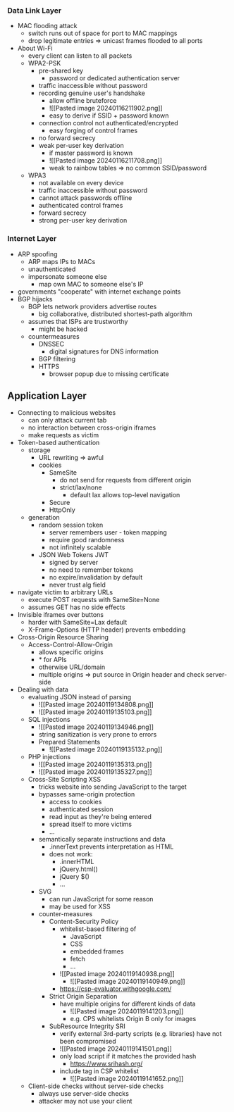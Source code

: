 ###  Data Link Layer
+ MAC flooding attack
	+ switch runs out of space for port to MAC mappings
	+ drop legitimate entries => unicast frames flooded to all ports
+ About Wi-Fi
	+ every client can listen to all packets
	+ WPA2-PSK
		+ pre-shared key
			+ password or dedicated authentication server
		+ traffic inaccessible without password
		+ recording genuine user's handshake
			+ allow offline bruteforce
			+ ![[Pasted image 20240116211902.png]]
			+ easy to derive if SSID + password known
		+ connection control not authenticated/encrypted
			+ easy forging of control frames 
		+ no forward secrecy
		+ weak per-user key derivation
			+ if master password is known
			+ ![[Pasted image 20240116211708.png]]
			+ weak to rainbow tables => no common SSID/password
	+ WPA3
		+ not available on every device
		+ traffic inaccessible without password
		+ cannot attack passwords offline
		+ authenticated control frames
		+ forward secrecy
		+ strong per-user key derivation

### Internet Layer
+ ARP spoofing
	+ ARP maps IPs to MACs
	+ unauthenticated
	+ impersonate someone else 
		+ map own MAC to someone else's IP
+ governments "cooperate" with internet exchange points
+ BGP hijacks
	+ BGP lets network providers advertise routes
		+ big collaborative, distributed shortest-path algorithm
	+ assumes that ISPs are trustworthy
		+ might be hacked
	+ countermeasures
		+ DNSSEC
			+ digital signatures for DNS information
		+ BGP filtering
		+ HTTPS
			+ browser popup due to missing certificate

## Application Layer
+ Connecting to malicious websites
	+ can only attack current tab
	+ no interaction between cross-origin iframes
	+ make requests as victim
+ Token-based authentication
	+ storage
		+ URL rewriting => awful
		+ cookies
			+ SameSite
				+ do not send for requests from different origin
				+ strict/lax/none
					+ default lax allows top-level navigation
			+ Secure
			+ HttpOnly
	+ generation
		+ random session token
			+ server remembers user - token mapping
			+ require good randomness
			+ not infinitely scalable
		+ JSON Web Tokens JWT
			+ signed by server
			+ no need to remember tokens
			+ no expire/invalidation by default
			+ never trust alg field
+ navigate victim to arbitrary URLs
	+ execute POST requests with SameSite=None
	+ assumes GET has no side effects
+ Invisible iframes over buttons
	+ harder with SameSite=Lax default
	+ X-Frame-Options (HTTP header) prevents embedding
+ Cross-Origin Resource Sharing
	+ Access-Control-Allow-Origin
		+ allows specific origins
		+ \* for APIs
		+ otherwise URL/domain
		+ multiple origins => put source in Origin header and check server-side
+ Dealing with data
	+ evaluating JSON instead of parsing 
		+ ![[Pasted image 20240119134808.png]]
		+ ![[Pasted image 20240119135103.png]]
	+ SQL injections
		+ ![[Pasted image 20240119134946.png]]
		+ string sanitization is very prone to errors
		+ Prepared Statements
			+ ![[Pasted image 20240119135132.png]]
	+ PHP injections
		+ ![[Pasted image 20240119135313.png]]
		+ ![[Pasted image 20240119135327.png]]
	+ Cross-Site Scripting XSS
		+ tricks website into sending JavaScript to the target
		+ bypasses same-origin protection
			+ access to cookies
			+ authenticated session
			+ read input as they're being entered
			+ spread itself to more victims
			+ ...
		+ semantically separate instructions and data
			+ .innerText prevents interpretation as HTML
			+ does not work:
				+ .innerHTML
				+ jQuery.html()
				+ jQuery $()
				+ ...
		+ SVG
			+ can run JavaScript for some reason
			+ may be used for XSS
		+ counter-measures
			+ Content-Security Policy
				+ whitelist-based filtering of
					+ JavaScript
					+ CSS
					+ embedded frames
					+ fetch
					+ ...
				+ ![[Pasted image 20240119140938.png]]
					+ ![[Pasted image 20240119140949.png]]
				+ https://csp-evaluator.withgoogle.com/
			+ Strict Origin Separation
				+ have multiple origins for different kinds of data
					+ ![[Pasted image 20240119141203.png]]
					+ e.g. CPS whitelists Origin B only for images 
			+ SubResource Integrity SRI
				+ verify external 3rd-party scripts (e.g. libraries) have not been compromised
				+ ![[Pasted image 20240119141501.png]]
				+ only load script if it matches the provided hash
					+ https://www.srihash.org/
				+ include tag in CSP whitelist
					+ ![[Pasted image 20240119141652.png]]
	+ Client-side checks without server-side checks
		+ always use server-side checks
		+ attacker may not use your client